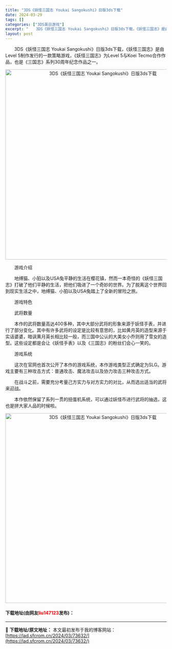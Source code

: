 ```yaml
---
title: "3DS《妖怪三国志 Youkai Sangokushi》日版3ds下载"
date: 2024-03-29
tags: []
categories: ["3DS英日游戏"]
excerpt: "　　3DS《妖怪三国志 Youkai Sangokushi》日版3ds下载，《妖怪三国志》是由Level 5制作发行的一款策略游戏，《妖怪三国志》为Level 5与Koei Tecmo合作作品，也是《三国志》系列30周年纪念作品之一。 　　游戏介绍 　　地缚猫、小狛以及USA兔平静的生活在樱花镇，然&hellip;"
layout: post
---
```


 <p>　　3DS《妖怪三国志 Youkai Sangokushi》日版3ds下载，《妖怪三国志》是由Level 5制作发行的一款策略游戏，《妖怪三国志》为Level 5与Koei Tecmo合作作品，也是《三国志》系列30周年纪念作品之一。</p> <p align="center"><img align="" border="0" src="https://lad.sfcrom.cn/wp-content/uploads/2024/03/20240329_6606302a7391d.png" width="594" alt="3DS《妖怪三国志 Youkai Sangokushi》日版3ds下载" /></p> <p>　　游戏介绍</p> <p>　　地缚猫、小狛以及USA兔平静的生活在樱花镇，然而一本奇怪的《妖怪三国志》打破了他们平静的生活，把他们吸进了一个奇妙的世界。为了脱离这个世界回到现实生活之中，地缚猫、小狛以及USA兔踏上了全新的冒险之旅。</p> <p>　　游戏特色</p> <p>　　武将数量</p> <p>　　本作的武将数量高达400多种，其中大部分武将的形象来源于妖怪手表，并进行了部分变化。其中有许多武将的设定是比较有意思的，比如黄月英的造型来源于实话婆婆，暗讽黄月英长相比较一般，而三国中公认的大美女小乔则用了雪女的造型。这些设定都是会让《妖怪手表》以及《三国志》的粉丝们会心一笑的。</p> <p>　　游戏系统</p> <p>　　这次在官网也首次公开了本作的游戏系统，本作游戏类型正式确定为SLG。游戏主要有三种攻击方式：普通攻击、魔法攻击以及协力攻击三种攻击方式。</p> <p>　　在战斗之前，需要充分考量己方实力与对方实力的对比，从而选出适当的武将来迎战。</p> <p>　　本作依然保留了系列一贯的扭蛋机系统，可以通过妖怪币进行武将的抽选，这也是拼大家人品的时候啦。</p> <p align="center"><img align="" border="0" src="https://lad.sfcrom.cn/wp-content/uploads/2024/03/20240329_6606302bb6288.png" width="593" alt="3DS《妖怪三国志 Youkai Sangokushi》日版3ds下载" /></p> <p><h4>下载地址(由网友<font color="red">liu147123</font>发布)：</h4></p> 

---
📖 **下载地址/原文地址：** 本文最初发布于我的博客网站：[https://lad.sfcrom.cn/2024/03/73632/](https://lad.sfcrom.cn/2024/03/73632/)

